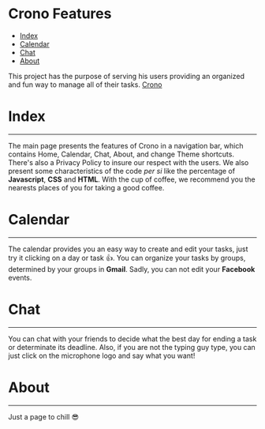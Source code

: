 Crono Features
===================


* [Index](#index)
* [Calendar](#calendar)
* [Chat](#chat)
* [About](#about)

This project has the purpose of serving his users providing an organized and fun way to manage all of their tasks.
[Crono](http://crono.herokuapp.com/)

# Index
-----------
The main page presents the features of Crono in a navigation bar, which contains Home, Calendar, Chat, About, and change Theme shortcuts. There's also a Privacy Policy to insure our respect with the users.
We also present some characteristics of the code *per si* like the percentage of **Javascript**, **CSS** and **HTML**.
With the cup of coffee, we recommend you the nearests places of you for taking a good coffee.

# Calendar
----------
The calendar provides you an easy way to create and edit your tasks, just try it clicking on a day or task :+1:. You can organize your tasks by groups, determined by your groups in **Gmail**. Sadly, you can not edit your **Facebook** events.

# Chat
-------
You can chat with your friends to decide what the best day for ending a task or determinate its deadline.
Also, if you are not the typing guy type, you can just click on the microphone logo and say what you want!

# About
------
Just a page to chill :sunglasses:
